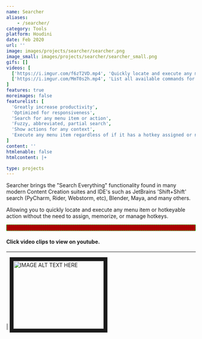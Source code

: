 ```yaml
---
name: Searcher
aliases:
    - /searcher/
category: Tools
platform: Houdini
date: Feb 2020
url: ''
image: images/projects/searcher/searcher.png
image_small: images/projects/searcher/searcher_small.png
gifs: []
videos: [
  ['https://i.imgur.com/f6zT2VD.mp4', 'Quickly locate and execute any menu item, command, or action', 'https://youtu.be/olWgdMku2AM'],  
  ['https://i.imgur.com/MmT0s2h.mp4', 'List all available commands for a panel on mouse-over', 'https://youtu.be/EW4kkEJKHj4'],
]
features: true
moreimages: false
featurelist: [
  'Greatly increase productivity',
  'Optimized for responsiveness',
  'Search for any menu item or action',
  'Fuzzy, abbreviated, partial search',
  'Show actions for any context',
  'Execute any menu item regardless of if it has a hotkey assigned or not',
]
content: ''
htmlenable: false
htmlcontent: |+

type: projects
---
```

Searcher brings the "Search Everything" functionality found in many modern Content Creation suites and IDE's such as JetBrains 'Shift+Shift' search (PyCharm, Rider, Webstorm, etc), Blender, Maya, and many others.

Allowing you to quickly locate and execute any menu item or hotkeyable action without the need to assign, memorize, or manage hotkeys. 

<hr style="border: dashed rgb(0,255,0) 1.0px;background-color: rgb(170,0,0);height: 15.0px;"/>

#### Click video clips to view on youtube. 
___

  | <a href="http://www.youtube.com/watch?feature=player_embedded&v=olWgdMku2AM " target="_blank"><img src="http://img.youtube.com/vi/olWgdMku2AM/0.jpg" alt="IMAGE ALT TEXT HERE" width="240" height="180" border="10" /></a>